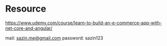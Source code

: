 # Resource
https://www.udemy.com/course/learn-to-build-an-e-commerce-app-with-net-core-and-angular/


mail: sazin.me@gmail.com
password: sazin123
